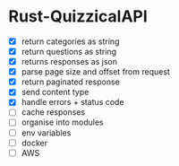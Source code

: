 # Rust-QuizzicalAPI

- [x] return categories as string
- [x] return questions as string
- [x] returns responses as json
- [x] parse page size and offset from request
- [x] return paginated response
- [x] send content type
- [x] handle errors + status code
- [ ] cache responses
- [ ] organise into modules
- [ ] env variables
- [ ] docker
- [ ] AWS
